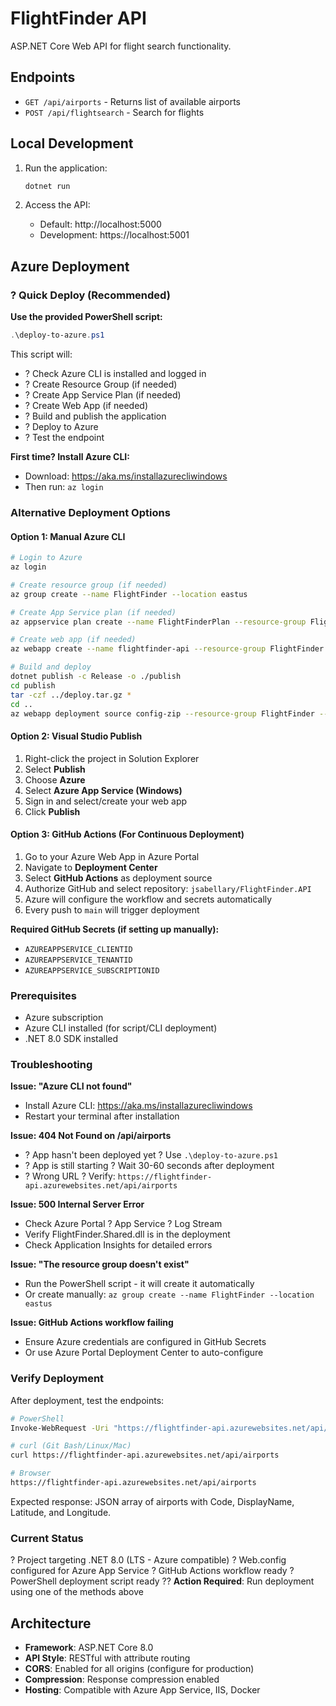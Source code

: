 # FlightFinder API

ASP.NET Core Web API for flight search functionality.

## Endpoints

- `GET /api/airports` - Returns list of available airports
- `POST /api/flightsearch` - Search for flights

## Local Development

1. Run the application:
   ```bash
   dotnet run
   ```

2. Access the API:
   - Default: http://localhost:5000
   - Development: https://localhost:5001

## Azure Deployment

### ? Quick Deploy (Recommended)

**Use the provided PowerShell script:**

```powershell
.\deploy-to-azure.ps1
```

This script will:
- ? Check Azure CLI is installed and logged in
- ? Create Resource Group (if needed)
- ? Create App Service Plan (if needed)
- ? Create Web App (if needed)
- ? Build and publish the application
- ? Deploy to Azure
- ? Test the endpoint

**First time? Install Azure CLI:**
- Download: https://aka.ms/installazurecliwindows
- Then run: `az login`

### Alternative Deployment Options

#### Option 1: Manual Azure CLI
```bash
# Login to Azure
az login

# Create resource group (if needed)
az group create --name FlightFinder --location eastus

# Create App Service plan (if needed)
az appservice plan create --name FlightFinderPlan --resource-group FlightFinder --sku B1

# Create web app (if needed)
az webapp create --name flightfinder-api --resource-group FlightFinder --plan FlightFinderPlan --runtime "DOTNET:8.0"

# Build and deploy
dotnet publish -c Release -o ./publish
cd publish
tar -czf ../deploy.tar.gz *
cd ..
az webapp deployment source config-zip --resource-group FlightFinder --name flightfinder-api --src deploy.tar.gz
```

#### Option 2: Visual Studio Publish
1. Right-click the project in Solution Explorer
2. Select **Publish**
3. Choose **Azure**
4. Select **Azure App Service (Windows)**
5. Sign in and select/create your web app
6. Click **Publish**

#### Option 3: GitHub Actions (For Continuous Deployment)
1. Go to your Azure Web App in Azure Portal
2. Navigate to **Deployment Center**
3. Select **GitHub Actions** as deployment source
4. Authorize GitHub and select repository: `jsabellary/FlightFinder.API`
5. Azure will configure the workflow and secrets automatically
6. Every push to `main` will trigger deployment

**Required GitHub Secrets (if setting up manually):**
- `AZUREAPPSERVICE_CLIENTID`
- `AZUREAPPSERVICE_TENANTID`
- `AZUREAPPSERVICE_SUBSCRIPTIONID`

### Prerequisites
- Azure subscription
- Azure CLI installed (for script/CLI deployment)
- .NET 8.0 SDK installed

### Troubleshooting

**Issue: "Azure CLI not found"**
- Install Azure CLI: https://aka.ms/installazurecliwindows
- Restart your terminal after installation

**Issue: 404 Not Found on /api/airports**
- ? App hasn't been deployed yet ? Use `.\deploy-to-azure.ps1`
- ? App is still starting ? Wait 30-60 seconds after deployment
- ? Wrong URL ? Verify: `https://flightfinder-api.azurewebsites.net/api/airports`

**Issue: 500 Internal Server Error**
- Check Azure Portal ? App Service ? Log Stream
- Verify FlightFinder.Shared.dll is in the deployment
- Check Application Insights for detailed errors

**Issue: "The resource group doesn't exist"**
- Run the PowerShell script - it will create it automatically
- Or create manually: `az group create --name FlightFinder --location eastus`

**Issue: GitHub Actions workflow failing**
- Ensure Azure credentials are configured in GitHub Secrets
- Or use Azure Portal Deployment Center to auto-configure

### Verify Deployment

After deployment, test the endpoints:

```bash
# PowerShell
Invoke-WebRequest -Uri "https://flightfinder-api.azurewebsites.net/api/airports"

# curl (Git Bash/Linux/Mac)
curl https://flightfinder-api.azurewebsites.net/api/airports

# Browser
https://flightfinder-api.azurewebsites.net/api/airports
```

Expected response: JSON array of airports with Code, DisplayName, Latitude, and Longitude.

### Current Status
? Project targeting .NET 8.0 (LTS - Azure compatible)
? Web.config configured for Azure App Service
? GitHub Actions workflow ready
? PowerShell deployment script ready
?? **Action Required**: Run deployment using one of the methods above

## Architecture

- **Framework**: ASP.NET Core 8.0
- **API Style**: RESTful with attribute routing
- **CORS**: Enabled for all origins (configure for production)
- **Compression**: Response compression enabled
- **Hosting**: Compatible with Azure App Service, IIS, Docker
